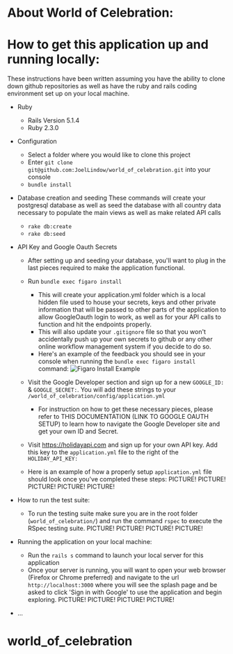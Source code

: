 # About World of Celebration:


# How to get this application up and running locally:
These instructions have been written assuming you have the ability to clone down github repositories as well as have the ruby and rails coding environment set up on your local machine.

* Ruby
  - Rails Version 5.1.4
  - Ruby 2.3.0

* Configuration
  - Select a folder where you would like to clone this project
  - Enter `git clone git@github.com:JoelLindow/world_of_celebration.git` into your console
  - `bundle install`

* Database creation and seeding
These commands will create your postgresql database as well as seed the database with all country data necessary to populate the main views as well as make related API calls
  - `rake db:create`
  - `rake db:seed`

* API Key and Google Oauth Secrets
  - After setting up and seeding your database, you'll want to plug in the last pieces required to make the application functional.
  - Run `bundle exec figaro install`
    - This will create your application.yml folder which is a local hidden file used to house your secrets, keys and other private information that will be passed to other parts of the application to allow GoogleOauth login to work, as well as for your API calls to function and hit the endpoints properly.
    - This will also update your `.gitignore` file so that you won't accidentally push up your own secrets to github or any other online workflow management system if you decide to do so.
    - Here's an example of the feedback you should see in your console when running the `bundle exec figaro install` command:
    ![Figaro Install Example](https://i.imgur.com/kWmd0cw.png)


  - Visit the Google Developer section and sign up for a new `GOOGLE_ID:` & `GOOGLE_SECRET:`. You will add these strings to your `/world_of_celebration/config/application.yml`
    - For instruction on how to get these necessary pieces, please refer to THIS DOCUMENTATION (LINK TO GOOGLE OAUTH SETUP) to learn how to navigate the Google Developer site and get your own ID and Secret.

  - Visit https://holidayapi.com and sign up for your own API key. Add this key to the `application.yml` file to the right of the `HOLIDAY_API_KEY:`

  - Here is an example of how a properly setup `application.yml` file should look once you've completed these steps:
  PICTURE!
  PICTURE!
  PICTURE!
  PICTURE!
  PICTURE!

* How to run the test suite:
  - To run the testing suite make sure you are in the root folder (`world_of_celebration/`) and run the command `rspec` to execute the RSpec testing suite.
  PICTURE!
  PICTURE!
  PICTURE!
  PICTURE!

* Running the application on your local machine:
  - Run the `rails s` command to launch your local server for this application
  - Once your server is running, you will want to open your web browser (Firefox or Chrome preferred) and navigate to the url `http://localhost:3000` where you will see the splash page and be asked to click 'Sign in with Google' to use the application and begin exploring.
  PICTURE!
  PICTURE!
  PICTURE!
  PICTURE!


* ...
# world_of_celebration
